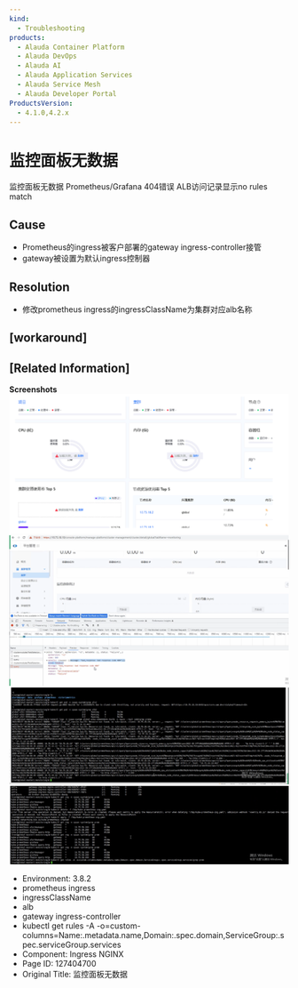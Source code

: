 ```yaml
---
kind:
  - Troubleshooting
products:
  - Alauda Container Platform
  - Alauda DevOps
  - Alauda AI
  - Alauda Application Services
  - Alauda Service Mesh
  - Alauda Developer Portal
ProductsVersion:
  - 4.1.0,4.2.x
---
```

<!-- A type of document that involves encountering a fault, diagnosing it, performing root cause analysis, and providing solutions. -->

# 监控面板无数据

监控面板无数据 Prometheus/Grafana 404错误 ALB访问记录显示no rules match

## Cause
- Prometheus的ingress被客户部署的gateway ingress-controller接管
- gateway被设置为默认ingress控制器

## Resolution
- 修改prometheus ingress的ingressClassName为集群对应alb名称

## [workaround]

## [Related Information]
**Screenshots**
![](assets/jian-kong-mian-ban-wu-shu-ju/image2022-9-27_16-59-3.png)
![](assets/jian-kong-mian-ban-wu-shu-ju/image2022-9-27_17-3-48.png)
![](assets/jian-kong-mian-ban-wu-shu-ju/image2022-9-27_17-3-37.png)
![](assets/jian-kong-mian-ban-wu-shu-ju/image2022-9-27_17-9-30.png)
- Environment: 3.8.2
- prometheus ingress
- ingressClassName
- alb
- gateway ingress-controller
- kubectl get rules -A -o=custom-columns=Name:.metadata.name,Domain:.spec.domain,ServiceGroup:.spec.serviceGroup.services
- Component: Ingress NGINX
- Page ID: 127404700
- Original Title: 监控面板无数据
